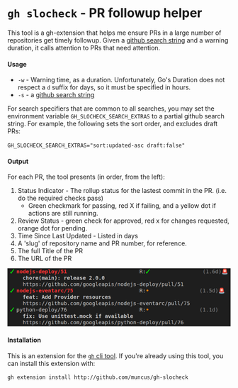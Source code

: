# `gh slocheck` - PR followup helper

This tool is a gh-extension that helps me ensure PRs in a large number of
repositories get timely followup. Given a [github search
string](https://docs.github.com/en/search-github/searching-on-github/searching-issues-and-pull-requests)
and a warning duration, it calls attention to PRs that need attention.

#### Usage

- `-w` - Warning time, as a duration. Unfortunately, Go's Duration does not respect a `d` suffix for days, so it must be specified in hours.
- `-s` - a [github search string](https://docs.github.com/en/search-github/searching-on-github/searching-issues-and-pull-requests)

For search specifiers that are common to all searches, you may set the
environment variable `GH_SLOCHECK_SEARCH_EXTRAS` to a partial github search
string. For example, the following sets the sort order, and excludes draft PRs:

`GH_SLOCHECK_SEARCH_EXTRAS="sort:updated-asc draft:false"`

#### Output

For each PR, the tool presents (in order, from the left):
1. Status Indicator - The rollup status for the lastest commit in the PR. (i.e.
    do the required checks pass)
    - Green checkmark for passing, red X if failing, and a yellow dot if actions are still running.
1. Review Status - green check for approved, red x for changes requested, orange dot for pending.
1. Time Since Last Updated - Listed in days
1. A 'slug' of repository name and PR number, for reference.
1. The full Title of the PR
1. The URL of the PR

![example output](slocheck-output.png)

#### Installation

This is an extension for the [`gh` cli tool](http://cli.github.com). If you're already using this tool, you can install this extension with: 

```
gh extension install http://github.com/muncus/gh-slocheck
```